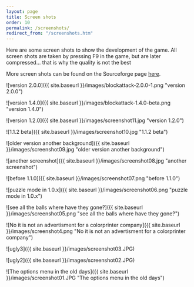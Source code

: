```yaml
---
layout: page
title: Screen shots
order: 10
permalink: /screenshots/
redirect_from: "/screenshots.htm"
---
```

Here are some screen shots to show the development of the game. All screen shots are taken by pressing F9 in the game, but are later compressed... that is why the quality is not the best

More screen shots can be found on the Sourceforge page [here](http://sourceforge.net/project/screenshots.php?group_id=149110).

![version 2.0.0]({{ site.baseurl }}/images/blockattack-2.0.0-1.png "version 2.0.0")

![version 1.4.0]({{ site.baseurl }}/images/blockattack-1.4.0-beta.png "version 1.4.0")

![version 1.2.0]({{ site.baseurl }}/images/screenshot11.jpg "version 1.2.0")

![1.1.2 beta]({{ site.baseurl }}/images/screenshot10.jpg "1.1.2 beta")

![older version another background]({{ site.baseurl }}/images/screenshot09.jpg "older version another background")

![another screenshot]({{ site.baseurl }}/images/screenshot08.jpg "another screenshot")

![before 1.1.0]({{ site.baseurl }}/images/screenshot07.png "before 1.1.0")

![puzzle mode in 1.0.x]({{ site.baseurl }}/images/screenshot06.png "puzzle mode in 1.0.x")

![see all the balls where have they gone?]({{ site.baseurl }}/images/screenshot05.png "see all the balls where have they gone?")

![No it is not an advertisment for a colorprinter company]({{ site.baseurl }}/images/screenshot4.png "No it is not an advertisment for a colorprinter company")

![ugly3]({{ site.baseurl }}/images/screenshot03.JPG)

![ugly2]({{ site.baseurl }}/images/screenshot02.JPG)

![The options menu in the old days]({{ site.baseurl }}/images/screenshot01.JPG "The options menu in the old days")
